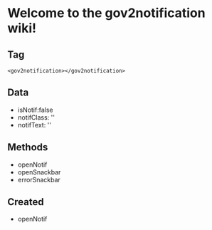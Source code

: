 # Welcome to the gov2notification wiki!
## Tag
```
<gov2notification></gov2notification>
```
## Data
 - isNotif:false
 - notifClass: ''
 - notifText: ''
 ## Methods
 - openNotif 
 - openSnackbar 
 - errorSnackbar
 ## Created
 - openNotif 
